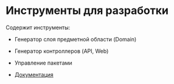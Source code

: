 # Инструменты для разработки

Содержит инструменты:

* Генератор слоя предметной области (Domain)
* Генератор контроллеров (API, Web)
* Управление пакетами

* [Документация](docs/README.md)
